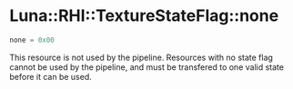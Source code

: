 # Luna::RHI::TextureStateFlag::none

```c++
none = 0x00
```

This resource is not used by the pipeline. Resources with no state flag cannot be used by the pipeline, and must be transfered to one valid state before it can be used. 


